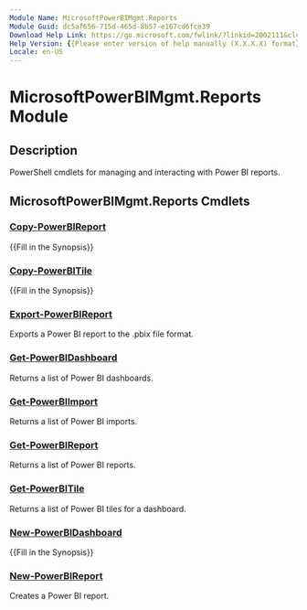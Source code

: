 ```yaml
---
Module Name: MicrosoftPowerBIMgmt.Reports
Module Guid: dc5af656-715d-465d-8b57-e167cd6fce39
Download Help Link: https://go.microsoft.com/fwlink/?linkid=2002111&clcid=0x409
Help Version: {{Please enter version of help manually (X.X.X.X) format}}
Locale: en-US
---
```


# MicrosoftPowerBIMgmt.Reports Module
## Description
PowerShell cmdlets for managing and interacting with Power BI reports.

## MicrosoftPowerBIMgmt.Reports Cmdlets
### [Copy-PowerBIReport](Copy-PowerBIReport.md)
{{Fill in the Synopsis}}

### [Copy-PowerBITile](Copy-PowerBITile.md)
{{Fill in the Synopsis}}

### [Export-PowerBIReport](Export-PowerBIReport.md)
Exports a Power BI report to the .pbix file format.

### [Get-PowerBIDashboard](Get-PowerBIDashboard.md)
Returns a list of Power BI dashboards.

### [Get-PowerBIImport](Get-PowerBIImport.md)
Returns a list of Power BI imports.

### [Get-PowerBIReport](Get-PowerBIReport.md)
Returns a list of Power BI reports.

### [Get-PowerBITile](Get-PowerBITile.md)
Returns a list of Power BI tiles for a dashboard.

### [New-PowerBIDashboard](New-PowerBIDashboard.md)
{{Fill in the Synopsis}}

### [New-PowerBIReport](New-PowerBIReport.md)
Creates a Power BI report.

